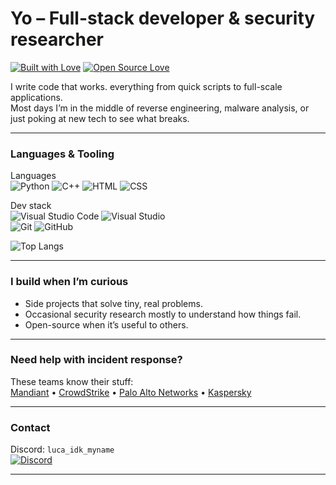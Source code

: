 # Yo – Full-stack developer & security researcher

[![Built with Love](https://forthebadge.com/images/badges/built-with-love.svg)](https://github.com/Sh1r0ko11)
[![Open Source Love](https://badges.frapsoft.com/os/v2/open-source.svg?v=103)](https://github.com/Sh1r0ko11)

I write code that works. everything from quick scripts to full-scale applications.  
Most days I’m in the middle of reverse engineering, malware analysis, or just poking at new tech to see what breaks.

---

### Languages & Tooling

Languages  
![Python](https://img.shields.io/badge/Python-3776AB?style=flat-square&logo=python&logoColor=white)
![C++](https://img.shields.io/badge/C++-00599C?style=flat-square&logo=c%2B%2B&logoColor=white)
![HTML](https://img.shields.io/badge/HTML5-E34F26?style=flat-square&logo=html5&logoColor=white)
![CSS](https://img.shields.io/badge/CSS3-1572B6?style=flat-square&logo=css3&logoColor=white)

Dev stack  
![Visual Studio Code](https://img.shields.io/badge/VS_Code-0078D4?style=flat-square&logo=visual-studio-code&logoColor=white)
![Visual Studio](https://img.shields.io/badge/Visual_Studio-5C2D91?style=flat-square&logo=visual-studio&logoColor=white)  
![Git](https://img.shields.io/badge/Git-F05032?style=flat-square&logo=git&logoColor=white)
![GitHub](https://img.shields.io/badge/GitHub-181717?style=flat-square&logo=github&logoColor=white)

![Top Langs](https://github-readme-stats.vercel.app/api/top-langs/?username=Sh1r0ko11&layout=compact&theme=tokyonight)

---

### I build when I’m curious

- Side projects that solve tiny, real problems.  
- Occasional security research mostly to understand how things fail.  
- Open-source when it’s useful to others.

---

### Need help with incident response?

These teams know their stuff:  
[Mandiant](https://www.mandiant.com) • [CrowdStrike](https://www.crowdstrike.com) • [Palo Alto Networks](https://www.paloaltonetworks.com) • [Kaspersky](https://www.kaspersky.com)

---

### Contact

Discord: `luca_idk_myname`  
[![Discord](https://img.shields.io/badge/Discord-7289DA?style=flat-square&logo=discord&logoColor=white)](https://discord.com/users/YourDiscordID)

---


